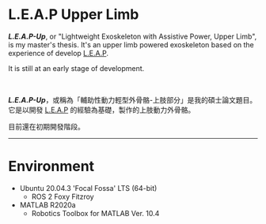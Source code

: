 # L.E.A.P Upper Limb

***L.E.A.P-Up***, or "Lightweight Exoskeleton with Assistive Power, Upper Limb", is my master's thesis. It's an upper limb powered exoskeleton based on the experience of develop [L.E.A.P](https://github.com/ziteh/LEAP).  

It is still at an early stage of development.

<br/>

***L.E.A.P-Up***，或稱為「輔助性動力輕型外骨骼-上肢部分」是我的碩士論文題目。它是以開發 [L.E.A.P](https://github.com/ziteh/LEAP) 的經驗為基礎，製作的上肢動力外骨骼。  

目前還在初期開發階段。

---

# Environment
- Ubuntu 20.04.3 'Focal Fossa' LTS (64-bit)
  - ROS 2 Foxy Fitzroy
- MATLAB R2020a
  - Robotics Toolbox for MATLAB Ver. 10.4
